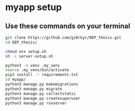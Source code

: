 # myapp setup

## Use these commands on your terminal

```bash
git clone https://github.com/gi0rkyr/OEP_thesis.git
cd OEP_thesis/ 

chmod u+x setup.sh
sh -x server-setup.sh

python3 -m venv .my_venv
source .my_venv/bin/activate
pip3 install -r requirements.txt
cd myapp/
python3 manage.py makemigrations
python3 manage.py migrate
python3 manage.py collectstatic
python3 manage.py createsuperuser
python3 manage.py runserver
```